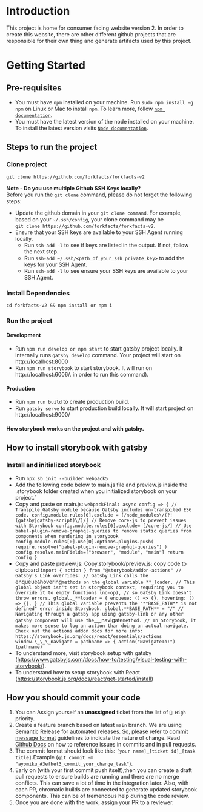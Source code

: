 # Introduction

This project is home for consumer facing website version 2. In order to create this website, there are other different github projects
that are responsible for their own thing and generate artifacts used by this project.

# Getting Started

## Pre-requisites

- You must have `npm` installed on your machine. Run `sudo npm install -g npm` on Linux or Mac to install `npm`. To learn more,
  follow [`npm documentation`](https://docs.npmjs.com/downloading-and-installing-node-js-and-npm).
- You must have the latest version of the node installed on your machine. To install the latest version visits [`Node documentation`](https://nodejs.org/en/download/package-manager/#debian-and-ubuntu-based-linux-distributions).

## Steps to run the project

### Clone project

```shell
git clone https://github.com/forkfacts/forkfacts-v2
```

**Note - Do you use multiple Github SSH Keys locally?**  
Before you run the `git clone` command, please do not forget the following steps:

- Update the github domain in your `git clone command`. For example, based on your `~/.ssh/config`, your clone command may be  
  `git clone https://github.com/forkfacts/forkfacts-v2`.
- Ensure that your SSH keys are available to your SSH Agent running locally.
  - Run `ssh-add -l` to see if keys are listed in the output. If not, follow the next step.
  - Run `ssh-add ~/.ssh/<path_of_your_ssh_private_key>` to add the keys for your SSH Agent.
  - Run `ssh-add -l` to see ensure your SSH keys are available to your SSH Agent.

### Install Dependencies

```shell
cd forkfacts-v2 && npm install or npm i
```

### Run the project

#### Development

- Run `npm run develop or npm start` to start gatsby project locally. It internally runs `gatsby develop` command. Your project will start
  on http://localhost:8000
- Run `npm run storybook` to start storybook. It will run on http://localhost:6006/. in order to run this command).

#### Production

- Run `npm run build` to create production build.
- Run `gatsby serve` to start production build locally. It will start project on http://localhost:9000/

#### How storybook works on the project and with gatsby.

## How to install storybook with gatsby

### Install and initialized storybook

- Run `npx sb init --builder webpack5`
- Add the following code below to main.js file and preview.js inside the .storybook folder created when you initialized storybook on your project.`
- Copy and paste on main.js:
  `webpackFinal: async config => {
// Transpile Gatsby module because Gatsby includes un-transpiled ES6 code.
config.module.rules[0].exclude = [/node_modules\/(?!(gatsby|gatsby-script)\/)/]
    // Remove core-js to prevent issues with Storybook
    config.module.rules[0].exclude= [/core-js/]
    // Use babel-plugin-remove-graphql-queries to remove static queries from components when rendering in storybook
    config.module.rules[0].use[0].options.plugins.push(
      require.resolve("babel-plugin-remove-graphql-queries")
    )
    config.resolve.mainFields=["browser", "module", "main"]
    return config
}
`
- Copy and paste preview.js: Copy.storybook/preview.js: copy code to clipboard
  `import { action } from "@storybook/addon-actions"
  // Gatsby's Link overrides:
  // Gatsby Link calls the `enqueue`&`hovering`methods on the global variable **_loader.
  // This global object isn't set in storybook context, requiring you to override it to empty functions (no-op),
  // so Gatsby Link doesn't throw errors.
  global._**loader = {
  enqueue: () => {},
  hovering: () => {},
  }
  // This global variable prevents the "**BASE_PATH** is not defined" error inside Storybook.
  global.**BASE_PATH** = "/"
  // Navigating through a gatsby app using gatsby-link or any other gatsby component will use the`\_\_\_navigate`method.
  // In Storybook, it makes more sense to log an action than doing an actual navigate. Check out the actions addon docs for more info: https://storybook.js.org/docs/react/essentials/actions
  window.\_\_\_navigate = pathname => {
  action("NavigateTo:")(pathname)`
- To understand more, visit storybook setup with gatsby (https://www.gatsbyjs.com/docs/how-to/testing/visual-testing-with-storybook/).
- To understand how to setup storybook with React (https://storybook.js.org/docs/react/get-started/install)

## How you should commit your code

1. You can Assign yourself an **unassigned** ticket from the list of `🥑 High` priority.
2. Create a feature branch based on latest `main` branch. We are using Semantic Release for automated releases. So, please refer to
   [commit message format](https://semantic-release.gitbook.io/semantic-release/#commit-message-format) guidelines to indicate the nature of change.
   Read [Github Docs](https://docs.github.com/en/github/writing-on-github/working-with-advanced-formatting/autolinked-references-and-urls)
   on how to reference issues in commits and in pull requests.
3. The commit format should look like this: `[your name]_[ticket id]_[task title]`.Example (`git commit -m "ayomiku_#3efhet3_commit_your_change_task"`).
4. Early on (with your first commit push itself),then you can create a draft pull requests to ensure builds are running and there are no merge
   conflicts. This can save a lot of time in the integration later. Also, with each PR, chromatic builds are connected to generate
   updated storybook components. This can be of tremendous help during the code review.
5. Once you are done with the work, assign your PR to a reviewer.
